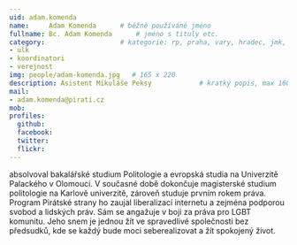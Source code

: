 ```yaml
---
uid: adam.komenda
name:     Adam Komenda  	# běžně používáné jméno
fullname: Bc. Adam Komenda  	# jméno s tituly etc.
category:                 	# kategorie: rp, praha, vary, hradec, jmk, senat
- ulk
- koordinatori
- verejnost
img: people/adam-komenda.jpg   # 165 x 220
description: Asistent Mikuláše Peksy          	# kratký popis, max 160 znaků
mail:
- adam.komenda@pirati.cz
mob:	
profiles:
  github:
  facebook: 
  twitter: 
  flickr: 
---
```


absolvoval bakalářské studium Politologie a evropská studia na Univerzitě Palackého v Olomouci. V současné době dokončuje magisterské studium politologie na Karlově univerzitě, zároveň studuje prvním rokem práva. Program Pirátské strany ho zaujal liberalizací internetu a zejména podporou svobod a lidských práv. Sám se angažuje v boji za práva pro LGBT komunitu. Jeho snem je jednou žít ve spravedlivé společnosti bez předsudků, kde se každý bude moci seberealizovat a žít spokojený život.

